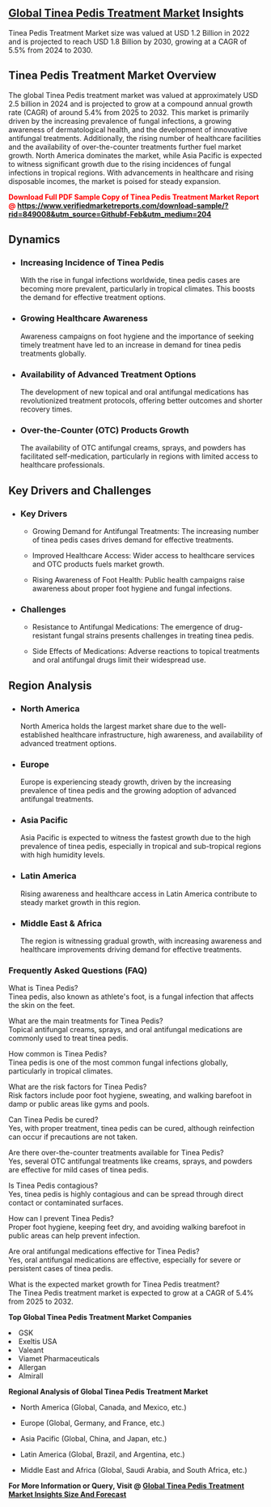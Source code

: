 <h2><a href="https://www.verifiedmarketreports.com/download-sample/?rid=849008&amp;utm_source=Githubf&amp;utm_medium=204" target="_blank">Global Tinea Pedis Treatment Market</a> Insights</h2><p>Tinea Pedis Treatment Market size was valued at USD 1.2 Billion in 2022 and is projected to reach USD 1.8 Billion by 2030, growing at a CAGR of 5.5% from 2024 to 2030.</p><p> <h2>Tinea Pedis Treatment Market Overview</h2> <p>The global Tinea Pedis treatment market was valued at approximately USD 2.5 billion in 2024 and is projected to grow at a compound annual growth rate (CAGR) of around 5.4% from 2025 to 2032. This market is primarily driven by the increasing prevalence of fungal infections, a growing awareness of dermatological health, and the development of innovative antifungal treatments. Additionally, the rising number of healthcare facilities and the availability of over-the-counter treatments further fuel market growth. North America dominates the market, while Asia Pacific is expected to witness significant growth due to the rising incidences of fungal infections in tropical regions. With advancements in healthcare and rising disposable incomes, the market is poised for steady expansion.</p> <p><strong><p><span class=""><span style="color: #ff0000;"><strong>Download Full PDF Sample Copy of Tinea Pedis Treatment Market Report</strong> @ </span><a href="https://www.verifiedmarketreports.com/download-sample/?rid=849008&amp;utm_source=Githubf-Feb&amp;utm_medium=204" target="_blank">https://www.verifiedmarketreports.com/download-sample/?rid=849008&amp;utm_source=Githubf-Feb&amp;utm_medium=204</a></span></p></strong></p> <h2>Dynamics</h2> <ul> <li><h3>Increasing Incidence of Tinea Pedis</h3><p>With the rise in fungal infections worldwide, tinea pedis cases are becoming more prevalent, particularly in tropical climates. This boosts the demand for effective treatment options.</p></li> <li><h3>Growing Healthcare Awareness</h3><p>Awareness campaigns on foot hygiene and the importance of seeking timely treatment have led to an increase in demand for tinea pedis treatments globally.</p></li> <li><h3>Availability of Advanced Treatment Options</h3><p>The development of new topical and oral antifungal medications has revolutionized treatment protocols, offering better outcomes and shorter recovery times.</p></li> <li><h3>Over-the-Counter (OTC) Products Growth</h3><p>The availability of OTC antifungal creams, sprays, and powders has facilitated self-medication, particularly in regions with limited access to healthcare professionals.</p></li> </ul> <h2>Key Drivers and Challenges</h2> <ul> <li><h3>Key Drivers</h3> <ul> <li><p>Growing Demand for Antifungal Treatments: The increasing number of tinea pedis cases drives demand for effective treatments.</p></li> <li><p>Improved Healthcare Access: Wider access to healthcare services and OTC products fuels market growth.</p></li> <li><p>Rising Awareness of Foot Health: Public health campaigns raise awareness about proper foot hygiene and fungal infections.</p></li> </ul> </li> <li><h3>Challenges</h3> <ul> <li><p>Resistance to Antifungal Medications: The emergence of drug-resistant fungal strains presents challenges in treating tinea pedis.</p></li> <li><p>Side Effects of Medications: Adverse reactions to topical treatments and oral antifungal drugs limit their widespread use.</p></li> </ul> </li> </ul> <h2>Region Analysis</h2> <ul> <li><h3>North America</h3><p>North America holds the largest market share due to the well-established healthcare infrastructure, high awareness, and availability of advanced treatment options.</p></li> <li><h3>Europe</h3><p>Europe is experiencing steady growth, driven by the increasing prevalence of tinea pedis and the growing adoption of advanced antifungal treatments.</p></li> <li><h3>Asia Pacific</h3><p>Asia Pacific is expected to witness the fastest growth due to the high prevalence of tinea pedis, especially in tropical and sub-tropical regions with high humidity levels.</p></li> <li><h3>Latin America</h3><p>Rising awareness and healthcare access in Latin America contribute to steady market growth in this region.</p></li> <li><h3>Middle East & Africa</h3><p>The region is witnessing gradual growth, with increasing awareness and healthcare improvements driving demand for effective treatments.</p></li> </ul> <h3>Frequently Asked Questions (FAQ)</h3> <p>What is Tinea Pedis? <br> Tinea pedis, also known as athlete's foot, is a fungal infection that affects the skin on the feet.</p> <p>What are the main treatments for Tinea Pedis? <br> Topical antifungal creams, sprays, and oral antifungal medications are commonly used to treat tinea pedis.</p> <p>How common is Tinea Pedis? <br> Tinea pedis is one of the most common fungal infections globally, particularly in tropical climates.</p> <p>What are the risk factors for Tinea Pedis? <br> Risk factors include poor foot hygiene, sweating, and walking barefoot in damp or public areas like gyms and pools.</p> <p>Can Tinea Pedis be cured? <br> Yes, with proper treatment, tinea pedis can be cured, although reinfection can occur if precautions are not taken.</p> <p>Are there over-the-counter treatments available for Tinea Pedis? <br> Yes, several OTC antifungal treatments like creams, sprays, and powders are effective for mild cases of tinea pedis.</p> <p>Is Tinea Pedis contagious? <br> Yes, tinea pedis is highly contagious and can be spread through direct contact or contaminated surfaces.</p> <p>How can I prevent Tinea Pedis? <br> Proper foot hygiene, keeping feet dry, and avoiding walking barefoot in public areas can help prevent infection.</p> <p>Are oral antifungal medications effective for Tinea Pedis? <br> Yes, oral antifungal medications are effective, especially for severe or persistent cases of tinea pedis.</p> <p>What is the expected market growth for Tinea Pedis treatment? <br> The Tinea Pedis treatment market is expected to grow at a CAGR of 5.4% from 2025 to 2032.</p> </p><p><strong>Top Global Tinea Pedis Treatment Market Companies</strong></p><div data-test-id=""><p><li>GSK</li><li> Exeltis USA</li><li> Valeant</li><li> Viamet Pharmaceuticals</li><li> Allergan</li><li> Almirall</li></p><div><strong>Regional Analysis of&nbsp;Global Tinea Pedis Treatment Market</strong></div><ul><li dir="ltr"><p dir="ltr">North America&nbsp;(Global, Canada, and Mexico, etc.)</p></li><li dir="ltr"><p dir="ltr">Europe (Global, Germany, and France, etc.)</p></li><li dir="ltr"><p dir="ltr">Asia Pacific&nbsp;(Global, China, and Japan, etc.)</p></li><li dir="ltr"><p dir="ltr">Latin America&nbsp;(Global, Brazil, and Argentina, etc.)</p></li><li dir="ltr">Middle East and Africa&nbsp;(Global, Saudi Arabia, and South Africa, etc.)</li></ul><p><strong>For More Information or Query, Visit @&nbsp;</strong><strong><a href="https://www.verifiedmarketreports.com/product/tinea-pedis-treatment-market/?utm_source=Githubf&amp;utm_medium=204" target="_blank">Global Tinea Pedis Treatment Market Insights Size And Forecast</a></strong></p></div>
